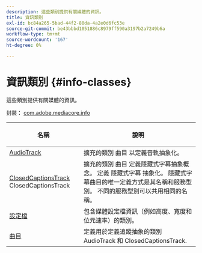 ```yaml
---
description: 這些類別提供有關媒體的資訊。
title: 資訊類別
exl-id: bc84a265-5bad-44f2-80da-4a2e0d6fc53e
source-git-commit: be43bbbd1051886c8979ff590a3197b2a7249b6a
workflow-type: tm+mt
source-wordcount: '167'
ht-degree: 0%

---
```


# 資訊類別 {#info-classes}

這些類別提供有關媒體的資訊。

封裝： [com.adobe.mediacore.info](https://help.adobe.com/en_US/primetime/api/psdk/javadoc_1.4/com/adobe/mediacore/info/package-summary.html)

<table frame="all" colsep="1" rowsep="1" id="table_BC74F0C72F7C443B92C9B28750D812A6"> 
 <thead> 
  <tr rowsep="1"> 
   <th colname="1" class="entry"> <p>名稱 </p> </th> 
   <th colname="2" class="entry"> <p>說明 </p> </th> 
  </tr> 
 </thead>
 <tbody> 
  <tr rowsep="1"> 
   <td colname="1"><span class="codeph"><a href="https://help.adobe.com/en_US/primetime/api/psdk/javadoc_1.4/com/adobe/mediacore/info/AudioTrack.html" format="html" scope="external"> AudioTrack</a></span></td> 
   <td colname="2">擴充的類別 <span class="codeph"> 曲目</span> 以定義音軌抽象化。 </td> 
  </tr> 
  <tr rowsep="1"> 
   <td colname="1"><span class="codeph"><a href="https://help.adobe.com/en_US/primetime/api/psdk/javadoc_1.4/com/adobe/mediacore/info/ClosedCaptionsTrack.html" format="html" scope="external"> ClosedCaptionsTrack</a> 
   ClosedCaptionsTrack</span> </td> 
   <td colname="2">擴充的類別 <span class="codeph"> 曲目</span> 定義隱藏式字幕抽象概念。 定義 <span class="codeph"> 隱藏式字幕</span> 抽象化。 隱藏式字幕曲目的唯一定義方式是其名稱和服務型別。 不同的服務型別可以共用相同的名稱。</td> 
  </tr> 
  <tr rowsep="1"> 
   <td colname="1"><span class="codeph"><a href="https://help.adobe.com/en_US/primetime/api/psdk/javadoc_1.4/com/adobe/mediacore/info/Profile.html" format="html" scope="external"> 設定檔</a> </span></td> 
   <td colname="2"> 包含媒體設定檔資訊（例如高度、寬度和位元速率）的類別。 </td> 
  </tr> 
  <tr rowsep="0"> 
   <td colname="1"><span class="codeph"><a href="https://help.adobe.com/en_US/primetime/api/psdk/javadoc_1.4/com/adobe/mediacore/info/Track.html" format="html" scope="external"> 曲目</a> </span></td> 
   <td colname="2">定義用於定義追蹤抽象的類別 <span class="codeph"> AudioTrack</span> 和 <span class="codeph"> ClosedCaptionsTrack</span>. </td> 
  </tr>
 </tbody>
</table>
